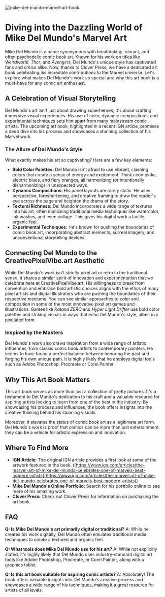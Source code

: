 ![mike-del-mundo-marvel-art-book](https://images.pexels.com/photos/33372124/pexels-photo-33372124.png?auto=compress&cs=tinysrgb&fit=crop&h=627&w=1200)

# Diving into the Dazzling World of Mike Del Mundo's Marvel Art

Mike Del Mundo is a name synonymous with breathtaking, vibrant, and often psychedelic comic book art. Known for his work on titles like *Weirdworld*, *Thor*, and *Avengers*, Del Mundo's unique style has captivated fans and critics alike. Now, thanks to Clover Press, we have a dedicated art book celebrating his incredible contributions to the Marvel universe. Let's explore what makes Del Mundo's work so special and why this art book is a must-have for any comic art enthusiast.

## A Celebration of Visual Storytelling

Del Mundo's art isn't just about drawing superheroes; it's about crafting immersive visual experiences. His use of color, dynamic compositions, and experimental techniques sets him apart from many mainstream comic artists. The upcoming art book, highlighted in a recent IGN article, promises a deep dive into his process and showcases a stunning collection of his Marvel work.

### The Allure of Del Mundo's Style

What exactly makes his art so captivating? Here are a few key elements:

*   **Bold Color Palettes:** Del Mundo isn't afraid to use vibrant, clashing colors that create a sense of energy and excitement. Think neon pinks, electric blues, and fiery oranges, all harmonizing (or intentionally disharmonizing) in unexpected ways.
*   **Dynamic Compositions:** His panel layouts are rarely static. He uses perspective, foreshortening, and creative framing to draw the reader's eye across the page and heighten the drama of the story.
*   **Textural Richness:** Del Mundo incorporates a wide range of textures into his art, often mimicking traditional media techniques like watercolor, ink washes, and even collage. This gives his digital work a tactile, organic feel.
*   **Experimental Techniques:** He's known for pushing the boundaries of comic book art, incorporating abstract elements, surreal imagery, and unconventional storytelling devices.

## Connecting Del Mundo to the CreativePixelVibe.art Aesthetic

While Del Mundo's work isn't strictly pixel art or retro in the traditional sense, it shares a similar spirit of innovation and experimentation that we celebrate here at CreativePixelVibe.art. His willingness to break from convention and embrace bold artistic choices aligns with the ethos of many pixel artists and digital illustrators who are pushing the boundaries of their respective mediums. You can see similar approaches to color and composition in some of the most innovative pixel art games and illustrations. Games like *Katana ZERO* and *Hyper Light Drifter* use bold color palettes and striking visuals in ways that echo Del Mundo's style, albeit in a pixelated form.

### Inspired by the Masters

Del Mundo's work also draws inspiration from a wide range of artistic influences, from classic comic book artists to contemporary painters. He seems to have found a perfect balance between honoring the past and forging his own unique path. It is highly likely that he employs digital tools such as Adobe Photoshop, Procreate or Corel Painter.

## Why This Art Book Matters

This art book serves as more than just a collection of pretty pictures. It's a testament to Del Mundo's dedication to his craft and a valuable resource for aspiring artists looking to learn from one of the best in the industry. By showcasing his process and influences, the book offers insights into the creative thinking behind his stunning visuals.

Moreover, it elevates the status of comic book art as a legitimate art form. Del Mundo's work is proof that comics can be more than just entertainment; they can be a vehicle for artistic expression and innovation.

## Where To Find More

*   **IGN Article:** The original IGN article provides a first look at some of the artwork featured in the book. ([https://www.ign.com/articles/the-marvel-art-of-mike-del-mundo-celebrates-one-of-marvels-best-modern-artists](https://www.ign.com/articles/the-marvel-art-of-mike-del-mundo-celebrates-one-of-marvels-best-modern-artists))
*   **Mike Del Mundo's Online Portfolio:** Search for his portfolio online to see more of his amazing work.
*   **Clover Press:** Check out Clover Press for information on purchasing the art book.

## FAQ

**Q: Is Mike Del Mundo's art primarily digital or traditional?**
A: While he creates his work digitally, Del Mundo often emulates traditional media techniques to create a textured and organic feel.

**Q: What tools does Mike Del Mundo use for his art?**
A: While not explicitly stated, it's highly likely that Del Mundo uses industry-standard digital art tools like Adobe Photoshop, Procreate, or Corel Painter, along with a graphics tablet.

**Q: Is this art book suitable for aspiring comic artists?**
A: Absolutely! The book offers valuable insights into Del Mundo's creative process and showcases a wide range of his techniques, making it a great resource for artists of all levels.
